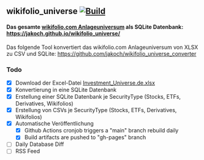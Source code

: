 ## wikifolio_universe [![Build](https://github.com/jakoch/wikifolio_universe/actions/workflows/build.yml/badge.svg)](https://github.com/jakoch/wikifolio_universe/actions/workflows/build.yml)

#### Das gesamte [wikifolio.com Anlageuniversum](https://www.wikifolio.com/de/de/hilfe/tutorials-trader/handel-hinweise/anlageuniversum) als SQLite Datenbank: https://jakoch.github.io/wikifolio_universe/

Das folgende Tool konvertiert das wikifolio.com Anlageuniversum von XLSX zu CSV und SQLite: https://github.com/jakoch/wikifolio_universe_converter

### Todo
- [x] Download der Excel-Datei [Investment_Universe.de.xlsx](https://wikifolio.blob.core.windows.net/prod-documents/Investment_Universe.de.xlsx) 
- [x] Konvertierung in eine SQLite Datenbank
- [x] Erstellung einer SQLite Datenbank je SecurityType (Stocks, ETFs, Derivatives, Wikifolios)
- [x] Erstellung von CSVs je SecurityType (Stocks, ETFs, Derivatives, Wikifolios)
- [x] Automatische Veröffentlichung 
  - [x] Github Actions cronjob triggers a "main" branch rebuild daily
  - [x] Build artifacts are pushed to "gh-pages" branch
- [ ] Daily Database Diff
- [ ] RSS Feed
